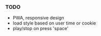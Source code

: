### TODO
- PWA, responsive design
- load style based on user time or cookie
- play/stop on press 'space'